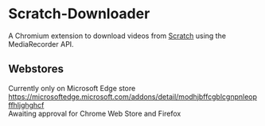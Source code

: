 # Scratch-Downloader
A Chromium extension to download videos from [Scratch](https://scratch.mit.edu) using the MediaRecorder API.
## Webstores
Currently only on Microsoft Edge store 
https://microsoftedge.microsoft.com/addons/detail/modhjbffcgblcgnpnleopffhljghghcf  
Awaiting approval for Chrome Web Store and Firefox

